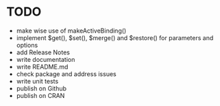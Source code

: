 TODO
====

- make wise use of makeActiveBinding()
- implement $get(), $set(), $merge() and $restore() for parameters and options
- add Release Notes
- write documentation
- write README.md
- check package and address issues
- write unit tests
- publish on Github
- publish on CRAN
